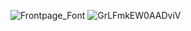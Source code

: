 ![Frontpage_Font](https://github.com/user-attachments/assets/f6b87e9e-3440-408d-a247-875e63ba4148)
![GrLFmkEW0AADviV](https://github.com/user-attachments/assets/828a6fb4-9cc4-494d-af26-eea1c3b4d9c6)
